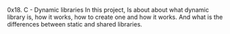0x18. C - Dynamic libraries
In this project, Is about about what dynamic library is, how it works, how to create one and how it works. And what  is  the differences between static and shared libraries.

